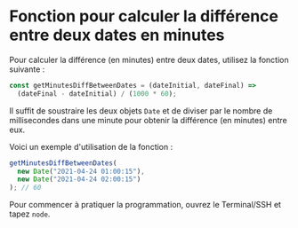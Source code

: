# Fonction pour calculer la différence entre deux dates en minutes

Pour calculer la différence (en minutes) entre deux dates, utilisez la fonction suivante :

```js
const getMinutesDiffBetweenDates = (dateInitial, dateFinal) =>
  (dateFinal - dateInitial) / (1000 * 60);
```

Il suffit de soustraire les deux objets `Date` et de diviser par le nombre de millisecondes dans une minute pour obtenir la différence (en minutes) entre eux.

Voici un exemple d'utilisation de la fonction :

```js
getMinutesDiffBetweenDates(
  new Date("2021-04-24 01:00:15"),
  new Date("2021-04-24 02:00:15")
); // 60
```

Pour commencer à pratiquer la programmation, ouvrez le Terminal/SSH et tapez `node`.
